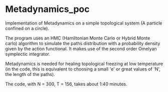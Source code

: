 # Metadynamics_poc
Implementation of Metadynamics on a simple topological system (A particle confined on a circle).

The program uses an HMC (Hamiltonian Monte Carlo or Hybrid Monte carlo) algorithm to simulate the paths distribution with a probability density given by the action functional. It makes use of the second order Omelyan symplectic integrator.

Metadynamics is needed for healing topological freezing at low temperature (in the code, this is equivalent to choosing a small 'e' or great values of 'N', the length of the paths).

The code, with N = 300, T = 156, takes about 1:40 minutes.

